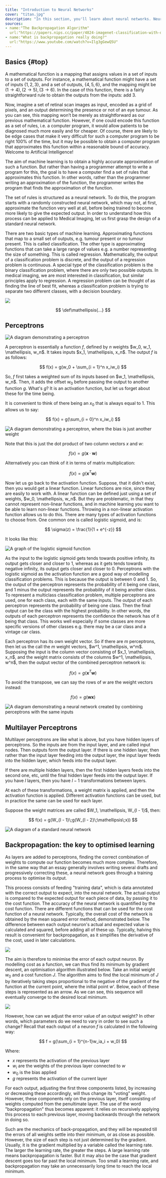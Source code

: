 ```yaml
---
title: "Introduction to Neural Networks"
cover: "titan.jpg"
description: "In this section, you'll learn about neural networks. Neural networks are the basis of the major advancements in AI that have been happening over the last decade. They let a computer learn to solve a problem for itself."
sources:
- name:"The Backpropagation Algorithm"
  url:"https://papers.nips.cc/paper/4824-imagenet-classification-with-deep-convolutional-neural-networks.pdf"
- name:"What is backpropagation really doing?"
  url:"https://www.youtube.com/watch?v=Ilg3gGewQ5U"
---
```


## Basics {#top}

A mathematical function is a mapping that assigns values in a set of inputs to a set of outputs. For instance, a mathematical function might have a set of inputs $\{1, 2, 3\}$, and a set of outputs, $\{4, 5, 6\}$, and the mapping might be $(1 \to 4), (2 \to 5), (3 \to 6)$. In the case of this function, there is a fairly straightforward rule to obtain the outputs from the inputs: add 3. 

Now, imagine a set of retinal scan images as input, encoded as a grid of pixels, and an output determining the presence or not of an eye tumour. As you can see, this mapping won’t be merely as straightforward as our previous mathematical function. However, if one could encode this function as a set of rules, i.e. a computer program, it would allow patients to be diagnosed much more easily and for cheaper. Of course, there are likely to be edge cases that make it very difficult for such a computer program to be right 100% of the time, but it may be possible to obtain a computer program that approximates this function within a reasonable bound of accuracy. Welcome to Artificial Intelligence!

The aim of machine learning is to obtain a highly accurate approximation of such a function. But rather than having a programmer attempt to write a program for this, the goal is to have a computer find a set of rules that approximates this function. In other words, rather than the programmer writing an approximation of the function, the programmer writes the program that finds the approximation of the function.

The set of rules is structured as a neural network. To do this, the program starts with a randomly constructed neural network, which may not, at first, approximate the function very well at all, before being trained to become more likely to give the expected output. In order to understand how this process can be applied to Medical Imaging, let us first grasp the design of a standard neural network.

There are two basic types of machine learning. Approximating functions that map to a small set of outputs, e.g. tumour present or no tumour present. This is called classification. The other type is approximating functions that can take a large range of values e.g. a number representing the size of something. This is called regression. Mathematically, the output of a classification problem is discrete, and the output of a regression problem is continuous. A special type of the classification problem is the binary classification problem, where there are only two possible outputs. In medical imaging, we are most interested in classification, but similar principles apply to regression. A regression problem can be thought of as finding the line of best fit, whereas a classification problem is trying to separate two different classes, with a decision boundary.

![](/content-images/class&reg.png)

$$
\def\mathellipsis{…}
$$

## Perceptrons

![A diagram demonstrating a perceptron](/content-images/perceptron3.png)

A perceptron is essentially a function $f$, defined by $n$ weights $w_0, w_1, \mathellipsis, w_n$. It takes inputs $x_1, \mathellipsis, x_n$. The output $f$ is as follows:

$$
f(x) = g(w_0 + \sum_{i = 1}^n x_iw_i) 
$$

So, $f$ first takes a weighted sum of its inputs based on $w_1, \mathellipsis, w_n$. Then, it adds the offset $w_0$ before passing the output to another function $g$. What's $g$? It is an activation function, but let us forget about these for the time being. 

It is convenient to think of there being an $x_0$ that is always equal to $1$. This allows us to say: 

$$
f(x) = g(\sum_{i = 0}^n x_iw_i) 
$$

![A diagram demonstrating a perceptron, where the bias is just another weight](/content-images/perceptronv2.png)

Note that this is just the dot product of two column vectors $x$ and $w$:

$$
f(x) = g(\mathbf{x} \cdot \mathbf{w}) 
$$

Alternatively you can think of it in terms of matrix multiplication:

$$
f(x) = g(\mathbf{x}^T\mathbf{w}) 
$$

Now let us go back to the activation function. Suppose, that it didn't exist, then you would get a linear function. Linear functions are nice, since they are easily to work with. A linear function can be defined just using a set of weights, $w_0, \mathellipsis, w_n$. But they are problematic, in that they cannot represent non-linear functions, and in machine learning you want to be able to learn non-linear functions. Throwing in a non-linear activation function allows us to do this. There are many types of activation functions to choose from. One common one is called logistic sigmoid, and is:

$$
\sigma(z) = \frac{1}{1 + e^{-z}} 
$$

It looks like this:

![A graph of the logistic sigmoid function](/content-images/sigmoid.png)

As the input to the logistic sigmoid gets tends towards positive infinity, its output gets closer and closer to 1, whereas as it gets tends towards negative infinity, its output gets closer and closer to 0. Perceptrons with the logistic sigmoid as the activation function are a good way of modelling classification problems. This is because the output is between 0 and 1. So, the output of the perceptron represents the probability of it being one class, and 1 minus the output represents the probability of it being another class. To represent a multiclass classification problem, multiple perceptrons are used, one for each class, each with the same inputs. The output of each perceptron represents the probability of being one class. Then the final output can be the class with the highest probability. In other words, the outputs of each perceptron represents the confidence the network has of it being that class. This works well especially if some classes are more specific versions of other classes e.g. there may be a car class and a vintage car class.

Each perceptron has its own weight vector. So if there are $m$ perceptrons, then let us the call the $m$ weight vectors, $w^1, \mathellipsis, w^m$. Supposing the input is the column vector consisting of $x_1, \mathellipsis, x_n$, and the weight matrix consists of the columns $w^1, \mathellipsis, w^n$, then the output vector of the combined perceptron network is:

$$
f(x) = g(\mathbf{x}^T\mathbf{w}) 
$$

To avoid the transpose, we can say the rows of $w$ are the weight vectors instead:

$$
f(x) = g(\mathbf{w}\mathbf{x}) 
$$

![A diagram demonstrating a neural network created by combining perceptrons with the same inputs](/content-images/perceptron2.png)

## Multilayer Perceptrons
Multilayer perceptrons are like what is above, but you have hidden layers of perceptrons. So the inputs are from the input layer, and are called input nodes. Then outputs form the output layer. If there is one hidden layer, then rather than the input layer feeding into the output layer, the input layer feeds into the hidden layer, which feeds into the output layer. 

If there are multiple hidden layers, then the first hidden layers feeds into the second one, etc, until the final hidden layer feeds into the output layer. If you have $l$ layers, then you have $l - 1$ transformations between layers. 

At each of these transformations, a weight matrix is applied, and then the activation function is applied. Different activation functions can be used, but in practice the same can be used for each layer.

Suppose the weight matrices are called $W_1, \mathellipsis, W_{l - 1}$, then:

$$
f(x) = g(W_{l - 1}\;g(W_{l - 2}\;\mathellipsis\;x))
$$

![A diagram of a standard neural network](/content-images/multiLayeredP.png)


<!--  Mention that neural network with more than  1 hidden layer → deep neural network?
+ Mention in more detail activation function and bias ?  -->

## Backpropagation: the key to optimised learning

As layers are added to perceptrons, finding the correct combination of weights to compute our function becomes much more complex. Therefore, in the same way that an essay generally involves writing several drafts and progressively correcting these, a neural network goes through a training process to optimise its output.

This process consists of feeding "training data", which is data annotated with the correct output to expect, into the neural network. The actual output is compared to the expected output for each piece of data, by passing it to the cost function. The accuracy of the neural network is quantified by the cost function. There are different functions that can be used for the cost function of a neural network. Typically, the overall cost of the network is obtained by the mean squared error method, demonstrated below. The difference between each output neuron's actual and expected value is calculated and squared, before adding all of these up. Typically, halving this result is convenient for backpropagation, as it simplifies the derivative of the cost, used in later calculations.

![](https://media.giphy.com/media/f9QQ6MxYkdIlvocXyd/giphy.gif)

The aim is therefore to minimise the error of each output neuron. By modelling cost as a function, we can thus find its minimum by gradient descent, an optimisation algorithm illustrated below. Take an initial weight $w_0$ and a cost function $J$. The algorithm aims to find the local minimum of $J$ by iteratively taking steps proportional to the negative of the gradient of the function at the current point, where the initial point $w'$. Below, each of these steps is represented as an arrow. As we can see, this sequence will eventually converge to the desired local minimum.

![](/content-images/gradientDescent.png)

However, how can we adjust the error value of an output weight? In other words, which parameters do we need to vary in order to see such a change?
Recall that each output of a neuron $f$ is calculated in the following way:

$$
f = g(\sum_{i = 1}^{n-1}w_ia_i + w_0)
$$

Where:

- $x$ represents the activation of the previous layer
- $w_i$ are the weights of the previous layer connected to $w$
- $w_0$ is the bias applied
- $g$ represents the activation of the current layer 

For each output, adjusting the first three components listed, by increasing or decreasing these accordingly, will thus change its "voting" weight. However, these components rely on the previous layer, itself consisting of weights computed from the penultimate layer. The use of the word "backpropagation" thus becomes apparent: it relies on recursively applying this process to each previous layer, moving backwards through the network in doing so.

Such are the mechanics of back-propagation, and they will be repeated till the errors of all weights settle into their minimum, or as close as possible. However, the size of each step is not just determined by the gradient. Usually, it is the gradient multiplied by a variable called the learning rate. The larger the learning rate, the greater the steps. A large learning rate means backpropagation is faster. But it may also be the case that gradient descent goes too far past the local minimum. Too small a learning rate, and backpropagation may take an unnecessarily long time to reach the local minimum.

